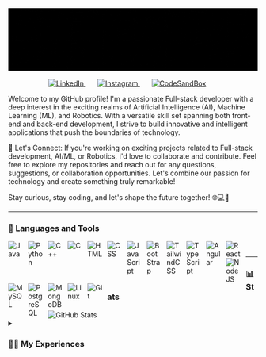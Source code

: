 <img src="https://github.com/souparna-roy/souparna-roy/blob/main/souparna-roy-github-intro.gif?raw=true" />

<p align="center">
<a href="https://www.linkedin.com/in/souparna-roy/" target="blank"><img width="32px" alt="LinkedIn" title="LinkedIn" src="https://cdn.jsdelivr.net/gh/devicons/devicon/icons/linkedin/linkedin-original.svg" /> </a>
&#8287;&#8287;&#8287;&#8287;&#8287;
<a href="https://instagram.com/wrick_r?igshid=ZDc4ODBmNjlmNQ==" target="blank"><img width="32px" alt="Instagram" title="Instagram" src="https://raw.githubusercontent.com/rahuldkjain/github-profile-readme-generator/master/src/images/icons/Social/instagram.svg" /> </a>
&#8287;&#8287;&#8287;&#8287;&#8287;
<a href="https://codesandbox.com/souparna_roy" target="blank"><img width="32px" alt="CodeSandBox" title="CodeSandBox" src="https://raw.githubusercontent.com/rahuldkjain/github-profile-readme-generator/master/src/images/icons/Social/codesandbox.svg" /></a>
&#8287;&#8287;&#8287;&#8287;&#8287;
</p>

Welcome to my GitHub profile! I'm a passionate Full-stack developer with a deep interest in the exciting realms of Artificial Intelligence (AI), Machine Learning (ML), and Robotics. With a versatile skill set spanning both front-end and back-end development, I strive to build innovative and intelligent applications that push the boundaries of technology.

🎯 Let's Connect:
If you're working on exciting projects related to Full-stack development, AI/ML, or Robotics, I'd love to collaborate and contribute. Feel free to explore my repositories and reach out for any questions, suggestions, or collaboration opportunities. Let's combine our passion for technology and create something truly remarkable!

Stay curious, stay coding, and let's shape the future together! 🌐💻🚀

---

### 🧰 Languages and Tools

<img align="left" alt="Java" width="30px" style="padding-right:10px;" style="padding-bottom:10px;" src="https://cdn.jsdelivr.net/gh/devicons/devicon/icons/java/java-original.svg"/>
<img align="left" alt="Python" width="30px" style="padding-right:10px;" src="https://cdn.jsdelivr.net/gh/devicons/devicon/icons/python/python-plain.svg" />
<img align="left" alt="C++" width="30px" style="padding-right:10px;" src="https://cdn.jsdelivr.net/gh/devicons/devicon/icons/cplusplus/cplusplus-line.svg" />
<img align="left" alt="C" width="30px" style="padding-right:10px;" src="https://cdn.jsdelivr.net/gh/devicons/devicon/icons/c/c-original.svg" />
<img align="left" alt="HTML" width="30px" style="padding-right:10px;" src="https://cdn.jsdelivr.net/gh/devicons/devicon/icons/html5/html5-plain.svg" />
<img align="left" alt="CSS" width="30px" style="padding-right:10px;" src="https://cdn.jsdelivr.net/gh/devicons/devicon/icons/css3/css3-plain.svg" />
<img align="left" alt="JavaScript" width="30px" style="padding-right:10px;" src="https://cdn.jsdelivr.net/gh/devicons/devicon/icons/javascript/javascript-plain.svg" />
<img align="left" alt="BootStrap" width="30px" style="padding-right:10px;" src="https://cdn.jsdelivr.net/gh/devicons/devicon/icons/bootstrap/bootstrap-original.svg" />
<img align="left" alt="TailwindCSS" width="30px" style="padding-right:10px;" src="https://cdn.jsdelivr.net/gh/devicons/devicon/icons/tailwindcss/tailwindcss-plain.svg" />         
<img align="left" alt="TypeScript" width="30px" style="padding-right:10px;" src="https://cdn.jsdelivr.net/gh/devicons/devicon/icons/typescript/typescript-plain.svg" />
<img align="left" alt="Angular" width="30px" style="padding-right:10px;" src="https://cdn.jsdelivr.net/gh/devicons/devicon/icons/angularjs/angularjs-plain.svg" />
<img align="left" alt="React" width="30px" style="padding-right:10px;" src="https://cdn.jsdelivr.net/gh/devicons/devicon/icons/react/react-original.svg" />
<img align="left" alt="NodeJS" width="30px" style="padding-right:10px;" src="https://cdn.jsdelivr.net/gh/devicons/devicon/icons/nodejs/nodejs-original.svg" />
<img align="left" alt="MySQL" width="30px" style="padding-right:10px;" src="https://cdn.jsdelivr.net/gh/devicons/devicon/icons/mysql/mysql-original.svg" />
<img align="left" alt="PostgreSQL" width="30px" style="padding-right:10px;" src="https://cdn.jsdelivr.net/gh/devicons/devicon/icons/postgresql/postgresql-original.svg" />
<img align="left" alt="MongoDB" width="30px" style="padding-right:10px;" src="https://cdn.jsdelivr.net/gh/devicons/devicon/icons/mongodb/mongodb-original.svg" />
<img align="left" alt="Linux" width="30px" style="padding-right:10px;" src="https://cdn.jsdelivr.net/gh/devicons/devicon/icons/linux/linux-original.svg" />
<img align="left" alt="Git" width="30px" style="padding-right:10px;" src="https://cdn.jsdelivr.net/gh/devicons/devicon/icons/git/git-original.svg" />
<br />

---
### 📊 Stats

<img align="center" alt="GitHub Stats" src="https://github-readme-stats.vercel.app/api?username=souparna-roy&show_icons=true&theme=gruvbox" />


<details>
 <summary><h3>👨‍💻 My Experiences</h3></summary>

👨‍💻 Technical Expertise:
As a Full-stack developer, I have hands-on experience in HTML, CSS, JavaScript, and various front-end frameworks like React and Angular. On the back end, I am proficient in server-side languages such as Python, Ruby, and PHP, along with frameworks like Node.js, Django, and Ruby on Rails.

🤖 AI/ML and Robotics Passion:
My enthusiasm for AI/ML and Robotics drives me to explore and implement cutting-edge technologies in these fields. I have worked on projects involving data analysis, predictive modeling, natural language processing, computer vision, and more. Whether it's building intelligent chatbots, developing autonomous systems, or enhancing human-robot interaction, I'm constantly seeking opportunities to apply AI/ML techniques and advance the field of robotics.

🌟 Collaboration and Innovation:
I believe in the power of collaboration and strive to create meaningful contributions to the open-source community. I actively participate in hackathons, coding competitions, and developer forums, leveraging my skills to tackle real-world problems and foster innovation. I'm also an avid learner, staying up-to-date with the latest advancements in AI/ML, Robotics, and software development methodologies.

